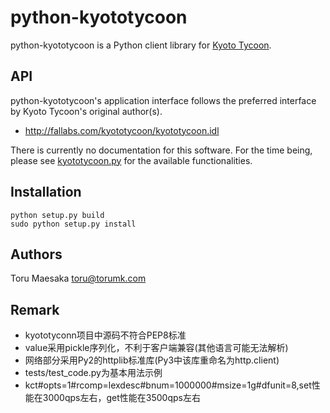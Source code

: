 # python-kyototycoon

python-kyototycoon is a Python client library for [Kyoto Tycoon](http://fallabs.com/kyototycoon/).

## API

python-kyototycoon's application interface follows the preferred interface by Kyoto Tycoon's original author(s).

- http://fallabs.com/kyototycoon/kyototycoon.idl

There is currently no documentation for this software. For the time being, please see [kyototycoon.py](https://github.com/tmaesaka/python-kyototycoon/blob/master/kyototycoon/kyototycoon.py) for the available functionalities.

## Installation

```
python setup.py build
sudo python setup.py install
```

## Authors

Toru Maesaka <toru@torumk.com>

## Remark
- kyototyconn项目中源码不符合PEP8标准
- value采用pickle序列化，不利于客户端兼容(其他语言可能无法解析)
- 网络部分采用Py2的httplib标准库(Py3中该库重命名为http.client)
- tests/test_code.py为基本用法示例
- kct#opts=1#rcomp=lexdesc#bnum=1000000#msize=1g#dfunit=8,set性能在3000qps左右，get性能在3500qps左右